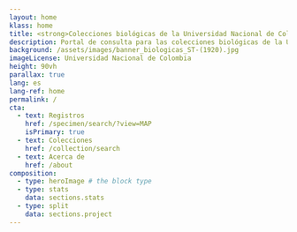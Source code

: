 ```yaml
---
layout: home
klass: home
title: <strong>Colecciones biológicas de la Universidad Nacional de Colombia</strong>
description: Portal de consulta para las colecciones biológicas de la Universidad Nacional
background: /assets/images/banner_biologicas_ST-(1920).jpg
imageLicense: Universidad Nacional de Colombia
height: 90vh
parallax: true
lang: es
lang-ref: home
permalink: /
cta:
  - text: Registros
    href: /specimen/search/?view=MAP
    isPrimary: true
  - text: Colecciones
    href: /collection/search
  - text: Acerca de
    href: /about
composition:
  - type: heroImage # the block type
  - type: stats
    data: sections.stats
  - type: split
    data: sections.project
---
```



